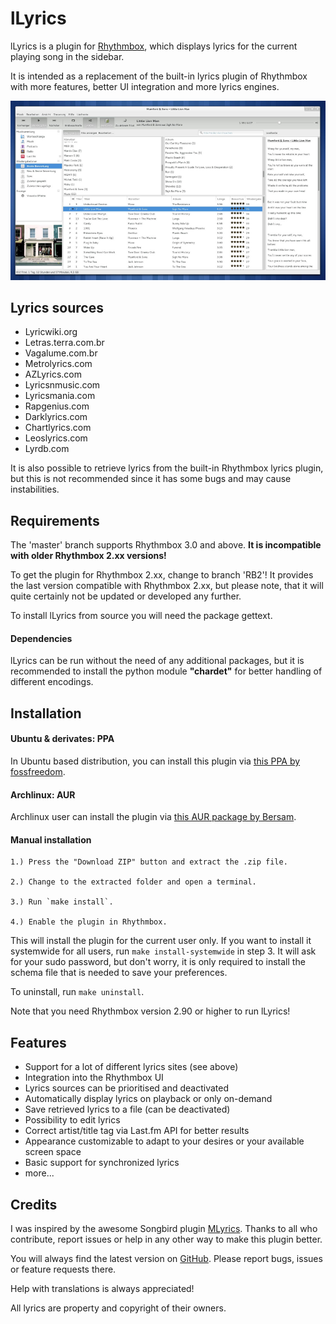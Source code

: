 lLyrics
===============

lLyrics is a plugin for [Rhythmbox](http://projects.gnome.org/rhythmbox/), which displays lyrics for the current playing song in the sidebar.

It is intended as a replacement of the built-in lyrics plugin of Rhythmbox with more features, better UI integration and more lyrics engines.



![Screenshot](img/screenshot-small.png)




Lyrics sources
---------------

  - Lyricwiki.org
  - Letras.terra.com.br
  - Vagalume.com.br
  - Metrolyrics.com
  - AZLyrics.com
  - Lyricsnmusic.com
  - Lyricsmania.com
  - Rapgenius.com
  - Darklyrics.com
  - Chartlyrics.com
  - Leoslyrics.com
  - Lyrdb.com

It is also possible to retrieve lyrics from the built-in Rhythmbox lyrics plugin, but this is not recommended since it has some bugs and may cause instabilities.




Requirements
---------------

The 'master' branch supports Rhythmbox 3.0 and above. **It is incompatible with older Rhythmbox 2.xx versions!**

To get the plugin for Rhythmbox 2.xx, change to branch 'RB2'! It provides the last version compatible with Rhythmbox 2.xx, but please note, that it will quite certainly not be updated or developed any further.

To install lLyrics from source you will need the package gettext.

#### Dependencies ####

lLyrics can be run without the need of any additional packages, but it is recommended to install the python module **"chardet"** for better handling of different encodings.



Installation
---------------

#### Ubuntu & derivates: PPA ####

In Ubuntu based distribution, you can install this plugin via [this PPA by fossfreedom](https://launchpad.net/~fossfreedom/+archive/rhythmbox-plugins).

#### Archlinux: AUR ####

Archlinux user can install the plugin via [this AUR package by Bersam](https://aur.archlinux.org/packages/rhythmbox-llyrics-git/).

#### Manual installation ####

	1.) Press the "Download ZIP" button and extract the .zip file.

	2.) Change to the extracted folder and open a terminal.

	3.) Run `make install`.

	4.) Enable the plugin in Rhythmbox.

This will install the plugin for the current user only. If you want to install it systemwide for all users, run `make install-systemwide` in step 3.
It will ask for your sudo password, but don't worry, it is only required to install the schema file that is needed to save your preferences.

To uninstall, run `make uninstall`.

Note that you need Rhythmbox version 2.90 or higher to run lLyrics!




Features
---------------
  - Support for a lot of different lyrics sites (see above)
  - Integration into the Rhythmbox UI
  - Lyrics sources can be prioritised and deactivated
  - Automatically display lyrics on playback or only on-demand
  - Save retrieved lyrics to a file (can be deactivated)
  - Possibility to edit lyrics
  - Correct artist/title tag via Last.fm API for better results
  - Appearance customizable to adapt to your desires or your available screen space
  - Basic support for synchronized lyrics
  - more...




Credits
---------------

I was inspired by the awesome Songbird plugin [MLyrics](https://github.com/FreeleX/MLyrics).
Thanks to all who contribute, report issues or help in any other way to make this plugin better.

You will always find the latest version on [GitHub](https://github.com/dmo60/lLyrics).
Please report bugs, issues or feature requests there.

Help with translations is always appreciated!

All lyrics are property and copyright of their owners.
